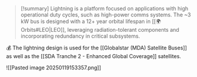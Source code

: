 >[!summary]
>Lightning is a platform focused on applications with high operational duty cycles, such as high-power comms systems. The ~3 kW bus is designed with a 12+ year orbital lifespan in [[🌍 Orbits#LEO|LEO]], leveraging radiation-tolerant components and incorporating redundancy in critical subsystems. 

💰 The lightning design is used for the [[Globalstar (MDA) Satellite Buses]] as well as the [[SDA Tranche 2 - Enhanced Global Coverage]] satellites. 

![[Pasted image 20250119153357.png]]